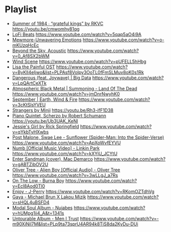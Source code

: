 # Playlist
- [Summer of 1984 ∙ “grateful kings” by RKVC](https://www.youtube.com/watch?v=xvFZjo5PgG0) https://youtu.be/cmwomhy81qg
- [LoFi Beats](https://www.youtube.com/watch?v=xvFZjo5PgG0) https://www.youtube.com/watch?v=5qap5aO4i9A
- [Mewmore-Unwavering Emotions](https://www.youtube.com/watch?v=xvFZjo5PgG0) https://www.youtube.com/watch?v=o-mKUzqHcEc
- [Beyond the Sky, Acoustic](https://www.youtube.com/watch?v=xvFZjo5PgG0) https://www.youtube.com/watch?v=0_Af8SX2bWM
- [Wind Scene](https://www.youtube.com/watch?v=xvFZjo5PgG0) https://www.youtube.com/watch?v=pUFELL5hHbg
- [Lisa the Painful OST](https://www.youtube.com/watch?v=xvFZjo5PgG0) https://www.youtube.com/watch?v=ByKll4eIjwo&list=PLPAsf8Volpy3OoTL0fFmSLMuv8oK0s1Rk
- [Dangerous (feat. Joywave) | Big Data](https://www.youtube.com/watch?v=xvFZjo5PgG0) https://www.youtube.com/watch?v=LpQArtCeXTk
- [Atmospheric Black Metal | Summoning - Land Of The Dead](https://www.youtube.com/watch?v=xvFZjo5PgG0) https://www.youtube.com/watch?v=jmDnrNwyhK0
- [September | Earth, Wind & Fire](https://www.youtube.com/watch?v=xvFZjo5PgG0) https://www.youtube.com/watch?v=3cKtSlsYVEU
- [Strangers by Minji](https://www.youtube.com/watch?v=xvFZjo5PgG0) https://youtu.be/Rh3-ifF1D38
- [Piano Quintet, Scherzo by Robert Schumann](https://www.youtube.com/watch?v=xvFZjo5PgG0) https://youtu.be/Ub3UAK_KeNI
- [Jessie's Girl by Rick Springfield](https://www.youtube.com/watch?v=xvFZjo5PgG0) https://www.youtube.com/watch?v=qYkbTyHXwbs
- [Post Malone, Swae Lee - Sunflower (Spider-Man: Into the Spider-Verse)](https://www.youtube.com/watch?v=xvFZjo5PgG0) https://www.youtube.com/watch?v=ApXoWvfEYVU
- [Numb [Official Music Video] - Linkin Park](https://www.youtube.com/watch?v=xvFZjo5PgG0) https://www.youtube.com/watch?v=kXYiU_JCYtU
- [Enter Sandman (cover), Mac Demarco](https://www.youtube.com/watch?v=xvFZjo5PgG0) https://www.youtube.com/watch?v=gABTZibOV2U
- [Oliver Tree - Alien Boy [Official Audio] - Oliver Tree](https://www.youtube.com/watch?v=xvFZjo5PgG0) https://www.youtube.com/watch?v=3wLLgJ_a7Rs
- [On The Low - Burna Boy](https://www.youtube.com/watch?v=xvFZjo5PgG0) https://www.youtube.com/watch?v=Ecl8Aod0Tl0
- [Enjoy - J-Perry](https://www.youtube.com/watch?v=xvFZjo5PgG0) https://www.youtube.com/watch?v=RKomOZTdhVg
- [Gaya - Michael Brun X Lakou Mizik](https://www.youtube.com/watch?v=xvFZjo5PgG0) https://www.youtube.com/watch?v=sHQL4uBSFD4
- [Modal Soul Album - Nujabes](https://www.youtube.com/watch?v=xvFZjo5PgG0) https://www.youtube.com/watch?v=hUMpg1ii4_A&t=1341s
- [Untourable Album - Men I Trust](https://www.youtube.com/watch?v=xvFZjo5PgG0) https://www.youtube.com/watch?v=-m90XiNil7M&list=PLp9ta73sprU4AR94k8TiS8da2KyDu-DUi
